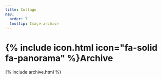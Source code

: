```yaml
---
title: Collage
nav:
  order: 7
  tooltip: Image archive
---
```


# {% include icon.html icon="fa-solid fa-panorama" %}Archive

{% include archive.html %}
